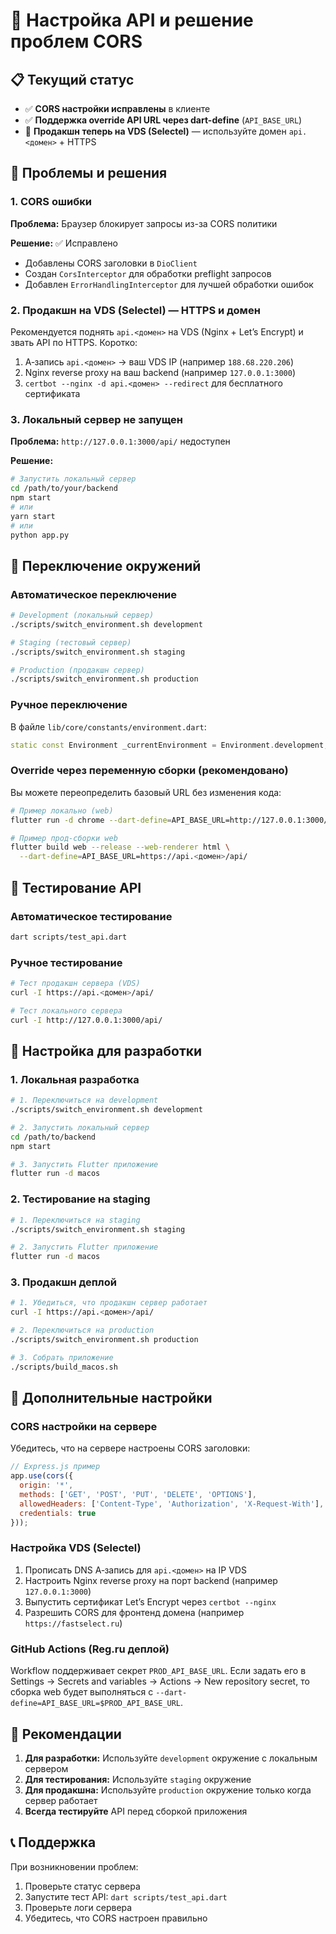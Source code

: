 # 🔧 Настройка API и решение проблем CORS

## 📋 Текущий статус

- ✅ **CORS настройки исправлены** в клиенте
- ✅ **Поддержка override API URL через dart-define** (`API_BASE_URL`)
- 🔄 **Продакшн теперь на VDS (Selectel)** — используйте домен `api.<домен>` + HTTPS

## 🚨 Проблемы и решения

### 1. CORS ошибки
**Проблема:** Браузер блокирует запросы из-за CORS политики

**Решение:** ✅ Исправлено
- Добавлены CORS заголовки в `DioClient`
- Создан `CorsInterceptor` для обработки preflight запросов
- Добавлен `ErrorHandlingInterceptor` для лучшей обработки ошибок

### 2. Продакшн на VDS (Selectel) — HTTPS и домен
Рекомендуется поднять `api.<домен>` на VDS (Nginx + Let’s Encrypt) и звать API по HTTPS.
Коротко:
1. A‑запись `api.<домен>` → ваш VDS IP (например `188.68.220.206`)
2. Nginx reverse proxy на ваш backend (например `127.0.0.1:3000`)
3. `certbot --nginx -d api.<домен> --redirect` для бесплатного сертификата

### 3. Локальный сервер не запущен
**Проблема:** `http://127.0.0.1:3000/api/` недоступен

**Решение:**
```bash
# Запустить локальный сервер
cd /path/to/your/backend
npm start
# или
yarn start
# или
python app.py
```

## 🔄 Переключение окружений

### Автоматическое переключение
```bash
# Development (локальный сервер)
./scripts/switch_environment.sh development

# Staging (тестовый сервер)
./scripts/switch_environment.sh staging

# Production (продакшн сервер)
./scripts/switch_environment.sh production
```

### Ручное переключение
В файле `lib/core/constants/environment.dart`:
```dart
static const Environment _currentEnvironment = Environment.development; // или staging, production
```

### Override через переменную сборки (рекомендовано)
Вы можете переопределить базовый URL без изменения кода:
```bash
# Пример локально (web)
flutter run -d chrome --dart-define=API_BASE_URL=http://127.0.0.1:3000/api/

# Пример прод-сборки web
flutter build web --release --web-renderer html \
  --dart-define=API_BASE_URL=https://api.<домен>/api/
```

## 🧪 Тестирование API

### Автоматическое тестирование
```bash
dart scripts/test_api.dart
```

### Ручное тестирование
```bash
# Тест продакшн сервера (VDS)
curl -I https://api.<домен>/api/

# Тест локального сервера
curl -I http://127.0.0.1:3000/api/
```

## 📝 Настройка для разработки

### 1. Локальная разработка
```bash
# 1. Переключиться на development
./scripts/switch_environment.sh development

# 2. Запустить локальный сервер
cd /path/to/backend
npm start

# 3. Запустить Flutter приложение
flutter run -d macos
```

### 2. Тестирование на staging
```bash
# 1. Переключиться на staging
./scripts/switch_environment.sh staging

# 2. Запустить Flutter приложение
flutter run -d macos
```

### 3. Продакшн деплой
```bash
# 1. Убедиться, что продакшн сервер работает
curl -I https://api.<домен>/api/

# 2. Переключиться на production
./scripts/switch_environment.sh production

# 3. Собрать приложение
./scripts/build_macos.sh
```

## 🔧 Дополнительные настройки

### CORS настройки на сервере
Убедитесь, что на сервере настроены CORS заголовки:
```javascript
// Express.js пример
app.use(cors({
  origin: '*',
  methods: ['GET', 'POST', 'PUT', 'DELETE', 'OPTIONS'],
  allowedHeaders: ['Content-Type', 'Authorization', 'X-Request-With'],
  credentials: true
}));
```

### Настройка VDS (Selectel)
1. Прописать DNS A‑запись для `api.<домен>` на IP VDS
2. Настроить Nginx reverse proxy на порт backend (например `127.0.0.1:3000`)
3. Выпустить сертификат Let’s Encrypt через `certbot --nginx`
4. Разрешить CORS для фронтенд домена (например `https://fastselect.ru`)

### GitHub Actions (Reg.ru деплой)
Workflow поддерживает секрет `PROD_API_BASE_URL`.
Если задать его в Settings → Secrets and variables → Actions → New repository secret,
то сборка web будет выполняться с `--dart-define=API_BASE_URL=$PROD_API_BASE_URL`.

## 🚀 Рекомендации

1. **Для разработки:** Используйте `development` окружение с локальным сервером
2. **Для тестирования:** Используйте `staging` окружение
3. **Для продакшна:** Используйте `production` окружение только когда сервер работает
4. **Всегда тестируйте** API перед сборкой приложения

## 📞 Поддержка

При возникновении проблем:
1. Проверьте статус сервера
2. Запустите тест API: `dart scripts/test_api.dart`
3. Проверьте логи сервера
4. Убедитесь, что CORS настроен правильно
